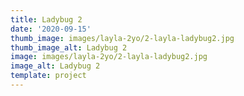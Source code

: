 ```yaml
--- 
title: Ladybug 2
date: '2020-09-15'
thumb_image: images/layla-2yo/2-layla-ladybug2.jpg
thumb_image_alt: Ladybug 2
image: images/layla-2yo/2-layla-ladybug2.jpg
image_alt: Ladybug 2
template: project
---
```

